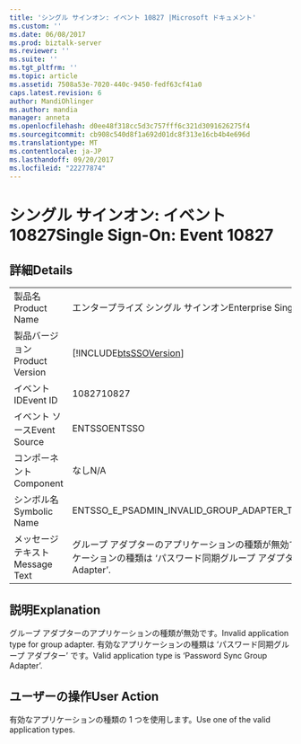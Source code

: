 ```yaml
---
title: 'シングル サインオン: イベント 10827 |Microsoft ドキュメント'
ms.custom: ''
ms.date: 06/08/2017
ms.prod: biztalk-server
ms.reviewer: ''
ms.suite: ''
ms.tgt_pltfrm: ''
ms.topic: article
ms.assetid: 7508a53e-7020-440c-9450-fedf63cf41a0
caps.latest.revision: 6
author: MandiOhlinger
ms.author: mandia
manager: anneta
ms.openlocfilehash: d0ee48f318cc5d3c757fff6c321d3091626275f4
ms.sourcegitcommit: cb908c540d8f1a692d01dc8f313e16cb4b4e696d
ms.translationtype: MT
ms.contentlocale: ja-JP
ms.lasthandoff: 09/20/2017
ms.locfileid: "22277874"
---
```

# <a name="single-sign-on-event-10827"></a><span data-ttu-id="b8fd0-102">シングル サインオン: イベント 10827</span><span class="sxs-lookup"><span data-stu-id="b8fd0-102">Single Sign-On: Event 10827</span></span>
## <a name="details"></a><span data-ttu-id="b8fd0-103">詳細</span><span class="sxs-lookup"><span data-stu-id="b8fd0-103">Details</span></span>  
  
|||  
|-|-|  
|<span data-ttu-id="b8fd0-104">製品名</span><span class="sxs-lookup"><span data-stu-id="b8fd0-104">Product Name</span></span>|<span data-ttu-id="b8fd0-105">エンタープライズ シングル サインオン</span><span class="sxs-lookup"><span data-stu-id="b8fd0-105">Enterprise Single Sign-On</span></span>|  
|<span data-ttu-id="b8fd0-106">製品バージョン</span><span class="sxs-lookup"><span data-stu-id="b8fd0-106">Product Version</span></span>|[!INCLUDE[btsSSOVersion](../includes/btsssoversion-md.md)]|  
|<span data-ttu-id="b8fd0-107">イベント ID</span><span class="sxs-lookup"><span data-stu-id="b8fd0-107">Event ID</span></span>|<span data-ttu-id="b8fd0-108">10827</span><span class="sxs-lookup"><span data-stu-id="b8fd0-108">10827</span></span>|  
|<span data-ttu-id="b8fd0-109">イベント ソース</span><span class="sxs-lookup"><span data-stu-id="b8fd0-109">Event Source</span></span>|<span data-ttu-id="b8fd0-110">ENTSSO</span><span class="sxs-lookup"><span data-stu-id="b8fd0-110">ENTSSO</span></span>|  
|<span data-ttu-id="b8fd0-111">コンポーネント</span><span class="sxs-lookup"><span data-stu-id="b8fd0-111">Component</span></span>|<span data-ttu-id="b8fd0-112">なし</span><span class="sxs-lookup"><span data-stu-id="b8fd0-112">N/A</span></span>|  
|<span data-ttu-id="b8fd0-113">シンボル名</span><span class="sxs-lookup"><span data-stu-id="b8fd0-113">Symbolic Name</span></span>|<span data-ttu-id="b8fd0-114">ENTSSO_E_PSADMIN_INVALID_GROUP_ADAPTER_TYPE</span><span class="sxs-lookup"><span data-stu-id="b8fd0-114">ENTSSO_E_PSADMIN_INVALID_GROUP_ADAPTER_TYPE</span></span>|  
|<span data-ttu-id="b8fd0-115">メッセージ テキスト</span><span class="sxs-lookup"><span data-stu-id="b8fd0-115">Message Text</span></span>|<span data-ttu-id="b8fd0-116">グループ アダプターのアプリケーションの種類が無効です。</span><span class="sxs-lookup"><span data-stu-id="b8fd0-116">Invalid application type for group adapter.</span></span> <span data-ttu-id="b8fd0-117">有効なアプリケーションの種類は ‘パスワード同期グループ アダプター’ です。</span><span class="sxs-lookup"><span data-stu-id="b8fd0-117">Valid application type is ‘Password Sync Group Adapter’.</span></span>|  
  
## <a name="explanation"></a><span data-ttu-id="b8fd0-118">説明</span><span class="sxs-lookup"><span data-stu-id="b8fd0-118">Explanation</span></span>  
 <span data-ttu-id="b8fd0-119">グループ アダプターのアプリケーションの種類が無効です。</span><span class="sxs-lookup"><span data-stu-id="b8fd0-119">Invalid application type for group adapter.</span></span> <span data-ttu-id="b8fd0-120">有効なアプリケーションの種類は ‘パスワード同期グループ アダプター’ です。</span><span class="sxs-lookup"><span data-stu-id="b8fd0-120">Valid application type is ‘Password Sync Group Adapter’.</span></span>  
  
## <a name="user-action"></a><span data-ttu-id="b8fd0-121">ユーザーの操作</span><span class="sxs-lookup"><span data-stu-id="b8fd0-121">User Action</span></span>  
 <span data-ttu-id="b8fd0-122">有効なアプリケーションの種類の 1 つを使用します。</span><span class="sxs-lookup"><span data-stu-id="b8fd0-122">Use one of the valid application types.</span></span>